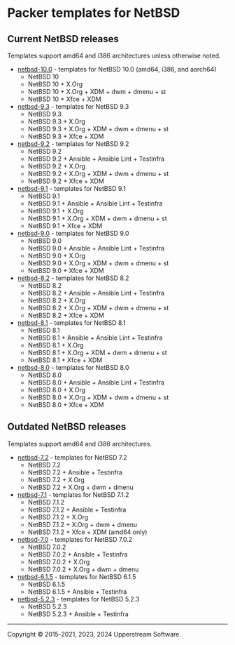# Packer templates for NetBSD

## Current NetBSD releases

Templates support amd64 and i386 architectures unless otherwise noted.

* [netbsd-10.0](netbsd-10.0/README.md) - templates for NetBSD 10.0
  (amd64, i386, and aarch64)
  * NetBSD 10
  * NetBSD 10 + X.Org
  * NetBSD 10 + X.Org + XDM + dwm + dmenu + st
  * NetBSD 10 + Xfce + XDM
* [netbsd-9.3](netbsd-9.3/README.md) - templates for NetBSD 9.3
  * NetBSD 9.3
  * NetBSD 9.3 + X.Org
  * NetBSD 9.3 + X.Org + XDM + dwm + dmenu + st
  * NetBSD 9.3 + Xfce + XDM
* [netbsd-9.2](netbsd-9.2/README.md) - templates for NetBSD 9.2
  * NetBSD 9.2
  * NetBSD 9.2 + Ansible + Ansible Lint + Testinfra
  * NetBSD 9.2 + X.Org
  * NetBSD 9.2 + X.Org + XDM + dwm + dmenu + st
  * NetBSD 9.2 + Xfce + XDM
* [netbsd-9.1](netbsd-9.1/README.md) - templates for NetBSD 9.1
  * NetBSD 9.1
  * NetBSD 9.1 + Ansible + Ansible Lint + Testinfra
  * NetBSD 9.1 + X.Org
  * NetBSD 9.1 + X.Org + XDM + dwm + dmenu + st
  * NetBSD 9.1 + Xfce + XDM
* [netbsd-9.0](netbsd-9.0/README.md) - templates for NetBSD 9.0
  * NetBSD 9.0
  * NetBSD 9.0 + Ansible + Ansible Lint + Testinfra
  * NetBSD 9.0 + X.Org
  * NetBSD 9.0 + X.Org + XDM + dwm + dmenu + st
  * NetBSD 9.0 + Xfce + XDM
* [netbsd-8.2](netbsd-8.2/README.md) - templates for NetBSD 8.2
  * NetBSD 8.2
  * NetBSD 8.2 + Ansible + Ansible Lint + Testinfra
  * NetBSD 8.2 + X.Org
  * NetBSD 8.2 + X.Org + XDM + dwm + dmenu + st
  * NetBSD 8.2 + Xfce + XDM
* [netbsd-8.1](netbsd-8.1/README.md) - templates for NetBSD 8.1
  * NetBSD 8.1
  * NetBSD 8.1 + Ansible + Ansible Lint + Testinfra
  * NetBSD 8.1 + X.Org
  * NetBSD 8.1 + X.Org + XDM + dwm + dmenu + st
  * NetBSD 8.1 + Xfce + XDM
* [netbsd-8.0](netbsd-8.0/README.md) - templates for NetBSD 8.0
  * NetBSD 8.0
  * NetBSD 8.0 + Ansible + Ansible Lint + Testinfra
  * NetBSD 8.0 + X.Org
  * NetBSD 8.0 + X.Org + XDM + dwm + dmenu + st
  * NetBSD 8.0 + Xfce + XDM

## Outdated NetBSD releases

Templates support amd64 and i386 architectures.

* [netbsd-7.2](netbsd-7.2/README.md) - templates for NetBSD 7.2
  * NetBSD 7.2
  * NetBSD 7.2 + Ansible + Testinfra
  * NetBSD 7.2 + X.Org
  * NetBSD 7.2 + X.Org + dwm + dmenu
* [netbsd-7.1](netbsd-7.1/README.md) - templates for NetBSD 7.1.2
  * NetBSD 7.1.2
  * NetBSD 7.1.2 + Ansible + Testinfra
  * NetBSD 7.1.2 + X.Org
  * NetBSD 7.1.2 + X.Org + dwm + dmenu
  * NetBSD 7.1.2 + Xfce + XDM (amd64 only)
* [netbsd-7.0](netbsd-7.0/README.md) - templates for NetBSD 7.0.2
  * NetBSD 7.0.2
  * NetBSD 7.0.2 + Ansible + Testinfra
  * NetBSD 7.0.2 + X.Org
  * NetBSD 7.0.2 + X.Org + dwm + dmenu
* [netbsd-6.1.5](netbsd-6.1.5/README.md) - templates for NetBSD 6.1.5
  * NetBSD 6.1.5
  * NetBSD 6.1.5 + Ansible + Testinfra
* [netbsd-5.2.3](netbsd-5.2.3/README.md) - templates for NetBSD 5.2.3
  * NetBSD 5.2.3
  * NetBSD 5.2.3 + Ansible + Testinfra

- - -

Copyright &copy; 2015-2021, 2023, 2024 Upperstream Software.
